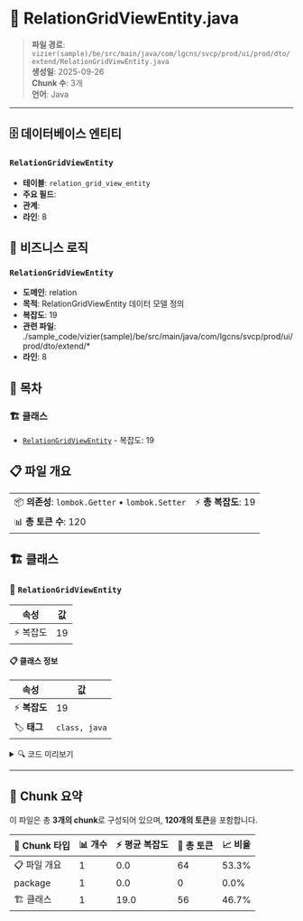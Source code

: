 # 📄 RelationGridViewEntity.java

> **파일 경로**: `vizier(sample)/be/src/main/java/com/lgcns/svcp/prod/ui/prod/dto/extend/RelationGridViewEntity.java`  
> **생성일**: 2025-09-26  
> **Chunk 수**: 3개  
> **언어**: Java
---


## 🗄️ 데이터베이스 엔티티

### `RelationGridViewEntity`
- **테이블**: `relation_grid_view_entity`
- **주요 필드**: 
- **관계**: 
- **라인**: 8


## 💼 비즈니스 로직

### `RelationGridViewEntity`
- **도메인**: relation
- **목적**: RelationGridViewEntity 데이터 모델 정의
- **복잡도**: 19
- **관련 파일**: ./sample_code/vizier(sample)/be/src/main/java/com/lgcns/svcp/prod/ui/prod/dto/extend/*
- **라인**: 8


## 📑 목차

### 🏗️ 클래스
- [`RelationGridViewEntity`](#class-relationgridviewentity) - 복잡도: 19

## 📋 파일 개요

| | |
|--|--|
| 📦 **의존성**: `lombok.Getter` • `lombok.Setter` | ⚡ **총 복잡도**: 19 |
| 📊 **총 토큰 수**: 120 |  |



## 🏗️ 클래스

### <a id="class-relationgridviewentity"></a>🎯 `RelationGridViewEntity`

| 속성 | 값 |
|------|----|
| ⚡ 복잡도 | 19 |



#### 📋 클래스 정보

| 속성 | 값 |
|------|----|
| ⚡ **복잡도** | 19 || 📍 **라인 범위** | 8-8 |
| 🏷️ **태그** | `class, java` |

<details>
<summary>🔍 코드 미리보기</summary>

```java
public class RelationGridViewEntity {
	
	private Integer no;
	private String leaderName;
	private String leaderCode;
	private String followerName;
	private String followerCode;
	private String relationName;
	private String relationCode;
	private String relationStartDate;
	private String relationEndDate;
	private String groupName;
	private String groupCode;
	private String groupStartDate;
	private String groupEndDate;
	private String followerCodeGroup;
	private String followerNameGroup;
	private String largeItemCode;
	private String offerGroupUuid;
}...
```

**Chunk 정보**
- 🆔 **ID**: `c823b0c7f62e`
- 📍 **라인**: 8-8
- 📊 **토큰**: 56
- 🏷️ **태그**: `class, java`

</details>

---





## 🧩 Chunk 요약

이 파일은 총 **3개의 chunk**로 구성되어 있으며, **120개의 토큰**을 포함합니다.

| 🧩 Chunk 타입 | 📊 개수 | ⚡ 평균 복잡도 | 📝 총 토큰 | 📈 비율 |
|---------------|--------|-------------|----------|--------|
| 📋 파일 개요 | 1 | 0.0 | 64 | 53.3% |
| package | 1 | 0.0 | 0 | 0.0% |
| 🏗️ 클래스 | 1 | 19.0 | 56 | 46.7% |


